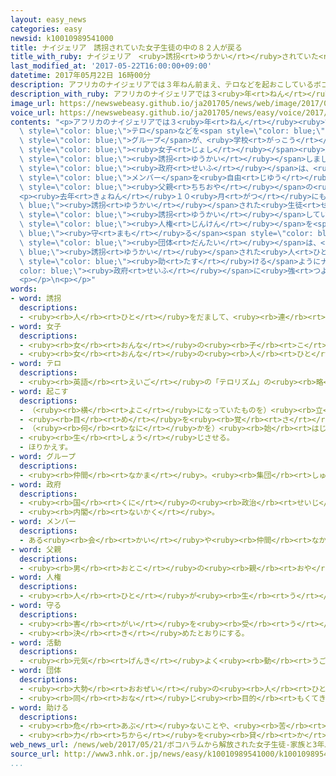 ```yaml
---
layout: easy_news
categories: easy
newsid: k10010989541000
title: ナイジェリア　誘拐されていた女子生徒の中の８２人が戻る
title_with_ruby: ナイジェリア　<ruby>誘拐<rt>ゆうかい</rt></ruby>されていた<ruby>女子<rt>じょし</rt></ruby><ruby>生徒<rt>せいと</rt></ruby>の<ruby>中<rt>なか</rt></ruby>の８２<ruby>人<rt>にん</rt></ruby>が<ruby>戻<rt>もど</rt></ruby>る
last_modified_at: '2017-05-22T16:00:00+09:00'
datetime: 2017年05月22日 16時00分
description: アフリカのナイジェリアでは３年ねん前まえ、テロなどを起おこしているボコ・ハラムというグループが、学校がっこうから２００人にん以上いじょうの女子じょし生徒せいとを誘拐ゆうかいしました。
description_with_ruby: アフリカのナイジェリアでは３<ruby>年<rt>ねん</rt></ruby><ruby>前<rt>まえ</rt></ruby>、テロなどを<ruby>起<rt>お</rt></ruby>こしているボコ・ハラムというグループが、<ruby>学校<rt>がっこう</rt></ruby>から２００<ruby>人<rt>にん</rt></ruby><ruby>以上<rt>いじょう</rt></ruby>の<ruby>女子<rt>じょし</rt></ruby><ruby>生徒<rt>せいと</rt></ruby>を<ruby>誘拐<rt>ゆうかい</rt></ruby>しました。
image_url: https://newswebeasy.github.io/ja201705/news/web/image/2017/05/22/k10010989541000.jpg
voice_url: https://newswebeasy.github.io/ja201705/news/easy/voice/2017/05/22/k10010989541000.mp3
contents: "<p>アフリカのナイジェリアでは３<ruby>年<rt>ねん</rt></ruby><ruby>前<rt>まえ</rt></ruby>、<span\
  \ style=\"color: blue;\">テロ</span>などを<span style=\"color: blue;\"><ruby>起<rt>お</rt></ruby>こし</span>ているボコ・ハラムという<span\
  \ style=\"color: blue;\">グループ</span>が、<ruby>学校<rt>がっこう</rt></ruby>から２００<ruby>人<rt>にん</rt></ruby><ruby>以上<rt>いじょう</rt></ruby>の<span\
  \ style=\"color: blue;\"><ruby>女子<rt>じょし</rt></ruby></span><ruby>生徒<rt>せいと</rt></ruby>を<span\
  \ style=\"color: blue;\"><ruby>誘拐<rt>ゆうかい</rt></ruby></span>しました。</p>\n<p><ruby>今月<rt>こんげつ</rt></ruby>、この<ruby>中<rt>なか</rt></ruby>の８２<ruby>人<rt>にん</rt></ruby>の<ruby>生徒<rt>せいと</rt></ruby>が<ruby>戻<rt>もど</rt></ruby>ってきました。その<ruby>代<rt>か</rt></ruby>わりに<span\
  \ style=\"color: blue;\"><ruby>政府<rt>せいふ</rt></ruby></span>は、<ruby>捕<rt>つか</rt></ruby>まえていたボコ・ハラムの<span\
  \ style=\"color: blue;\">メンバー</span>を<ruby>自由<rt>じゆう</rt></ruby>にしました。</p>\n<p><ruby>２０日<rt>はつか</rt></ruby>、<ruby>生徒<rt>せいと</rt></ruby>たちは<ruby>久<rt>ひさ</rt></ruby>しぶりに<ruby>家族<rt>かぞく</rt></ruby>と<ruby>会<rt>あ</rt></ruby>うことができました。<ruby>生徒<rt>せいと</rt></ruby>の<span\
  \ style=\"color: blue;\"><ruby>父親<rt>ちちおや</rt></ruby></span>の<ruby>１人<rt>ひとり</rt></ruby>は「<ruby>娘<rt>むすめ</rt></ruby>と<ruby>会<rt>あ</rt></ruby>うことができて、ことばでは<ruby>言<rt>い</rt></ruby>うことができないぐらいうれしいです」と<ruby>話<rt>はな</rt></ruby>していました。</p>\n\
  <p><ruby>去年<rt>きょねん</rt></ruby>１０<ruby>月<rt>がつ</rt></ruby>にも、<span style=\"color:\
  \ blue;\"><ruby>誘拐<rt>ゆうかい</rt></ruby></span>された<ruby>生徒<rt>せいと</rt></ruby>の<ruby>中<rt>なか</rt></ruby>の２１<ruby>人<rt>にん</rt></ruby>が<ruby>戻<rt>もど</rt></ruby>ってきました。しかし、<ruby>今<rt>いま</rt></ruby>も１００<ruby>人<rt>にん</rt></ruby><ruby>以上<rt>いじょう</rt></ruby>はどこにいるかわかっていません。ボコ・ハラムは、<ruby>生徒<rt>せいと</rt></ruby>たちのほかにも<ruby>大勢<rt>おおぜい</rt></ruby>の<ruby>子<rt>こ</rt></ruby>どもや<ruby>女性<rt>じょせい</rt></ruby>たちを<span\
  \ style=\"color: blue;\"><ruby>誘拐<rt>ゆうかい</rt></ruby></span>しています。</p>\n<p><span\
  \ style=\"color: blue;\"><ruby>人権<rt>じんけん</rt></ruby></span>を<span style=\"color:\
  \ blue;\"><ruby>守<rt>まも</rt></ruby>る</span><span style=\"color: blue;\"><ruby>活動<rt>かつどう</rt></ruby></span>をしている<span\
  \ style=\"color: blue;\"><ruby>団体<rt>だんたい</rt></ruby></span>は、<span style=\"color:\
  \ blue;\"><ruby>誘拐<rt>ゆうかい</rt></ruby></span>された<ruby>人<rt>ひと</rt></ruby>たちみんなを<span\
  \ style=\"color: blue;\"><ruby>助<rt>たす</rt></ruby>ける</span>ようにナイジェリアの<span style=\"\
  color: blue;\"><ruby>政府<rt>せいふ</rt></ruby></span>に<ruby>強<rt>つよ</rt></ruby>く<ruby>言<rt>い</rt></ruby>っています。</p>\n\
  <p></p>\n<p></p>"
words:
- word: 誘拐
  descriptions:
  - <ruby><rb>人</rb><rt>ひと</rt></ruby>をだまして、<ruby><rb>連</rb><rt>つ</rt></ruby>れて<ruby><rb>行</rb><rt>い</rt></ruby>ってしまうこと。
- word: 女子
  descriptions:
  - <ruby><rb>女</rb><rt>おんな</rt></ruby>の<ruby><rb>子</rb><rt>こ</rt></ruby>。
  - <ruby><rb>女</rb><rt>おんな</rt></ruby>の<ruby><rb>人</rb><rt>ひと</rt></ruby>。<ruby><rb>女性</rb><rt>じょせい</rt></ruby>。
- word: テロ
  descriptions:
  - <ruby><rb>英語</rb><rt>えいご</rt></ruby>の「テロリズム」の<ruby><rb>略</rb><rt>りゃく</rt></ruby>。<ruby><rb>政治的</rb><rt>せいじてき</rt></ruby>な<ruby><rb>目的</rb><rt>もくてき</rt></ruby>を<ruby><rb>成</rb><rt>な</rt></ruby>しとげるためには、<ruby><rb>人</rb><rt>ひと</rt></ruby>の<ruby><rb>命</rb><rt>いのち</rt></ruby>をうばうような<ruby><rb>暴力</rb><rt>ぼうりょく</rt></ruby>を<ruby><rb>使</rb><rt>つか</rt></ruby>ってもよいとする<ruby><rb>考</rb><rt>かんが</rt></ruby>え。また、そのような<ruby><rb>考</rb><rt>かんが</rt></ruby>えで<ruby><rb>起</rb><rt>お</rt></ruby>こす<ruby><rb>事件</rb><rt>じけん</rt></ruby>。
- word: 起こす
  descriptions:
  - （<ruby><rb>横</rb><rt>よこ</rt></ruby>になっていたものを）<ruby><rb>立</rb><rt>た</rt></ruby>たせる。
  - <ruby><rb>目</rb><rt>め</rt></ruby>を<ruby><rb>覚</rb><rt>さ</rt></ruby>まさせる。
  - （<ruby><rb>何</rb><rt>なに</rt></ruby>かを）<ruby><rb>始</rb><rt>はじ</rt></ruby>める。
  - <ruby><rb>生</rb><rt>しょう</rt></ruby>じさせる。
  - ほりかえす。
- word: グループ
  descriptions:
  - <ruby><rb>仲間</rb><rt>なかま</rt></ruby>。<ruby><rb>集団</rb><rt>しゅうだん</rt></ruby>。
- word: 政府
  descriptions:
  - <ruby><rb>国</rb><rt>くに</rt></ruby>の<ruby><rb>政治</rb><rt>せいじ</rt></ruby>を<ruby><rb>行</rb><rt>おこな</rt></ruby>うところ。
  - <ruby><rb>内閣</rb><rt>ないかく</rt></ruby>。
- word: メンバー
  descriptions:
  - ある<ruby><rb>会</rb><rt>かい</rt></ruby>や<ruby><rb>仲間</rb><rt>なかま</rt></ruby>の<ruby><rb>人</rb><rt>ひと</rt></ruby>。<ruby><rb>仲間</rb><rt>なかま</rt></ruby>。<ruby><rb>会員</rb><rt>かいいん</rt></ruby>。
- word: 父親
  descriptions:
  - <ruby><rb>男</rb><rt>おとこ</rt></ruby>の<ruby><rb>親</rb><rt>おや</rt></ruby>。<ruby><rb>父</rb><rt>ちち</rt></ruby>。
- word: 人権
  descriptions:
  - <ruby><rb>人</rb><rt>ひと</rt></ruby>が<ruby><rb>生</rb><rt>う</rt></ruby>まれたときから<ruby><rb>持</rb><rt>も</rt></ruby>っている、<ruby><rb>自由</rb><rt>じゆう</rt></ruby>・<ruby><rb>平等</rb><rt>びょうどう</rt></ruby>などの<ruby><rb>権利</rb><rt>けんり</rt></ruby>。
- word: 守る
  descriptions:
  - <ruby><rb>害</rb><rt>がい</rt></ruby>を<ruby><rb>受</rb><rt>う</rt></ruby>けないように、<ruby><rb>防</rb><rt>ふせ</rt></ruby>ぐ。
  - <ruby><rb>決</rb><rt>き</rt></ruby>めたとおりにする。
- word: 活動
  descriptions:
  - <ruby><rb>元気</rb><rt>げんき</rt></ruby>よく<ruby><rb>動</rb><rt>うご</rt></ruby>いたり、<ruby><rb>働</rb><rt>はたら</rt></ruby>いたりすること。
- word: 団体
  descriptions:
  - <ruby><rb>大勢</rb><rt>おおぜい</rt></ruby>の<ruby><rb>人</rb><rt>ひと</rt></ruby>の<ruby><rb>集</rb><rt>あつ</rt></ruby>まり。
  - <ruby><rb>同</rb><rt>おな</rt></ruby>じ<ruby><rb>目的</rb><rt>もくてき</rt></ruby>を<ruby><rb>持</rb><rt>も</rt></ruby>った<ruby><rb>人々</rb><rt>ひとびと</rt></ruby>の<ruby><rb>集</rb><rt>あつ</rt></ruby>まり。
- word: 助ける
  descriptions:
  - <ruby><rb>危</rb><rt>あぶ</rt></ruby>ないことや、<ruby><rb>苦</rb><rt>くる</rt></ruby>しいことから、<ruby><rb>救</rb><rt>すく</rt></ruby>う。
  - <ruby><rb>力</rb><rt>ちから</rt></ruby>を<ruby><rb>貸</rb><rt>か</rt></ruby>す。<ruby><rb>手伝</rb><rt>てつだ</rt></ruby>う。
web_news_url: /news/web/2017/05/21/ボコハラムから解放された女子生徒-家族と3年ぶり再会/
source_url: http://www3.nhk.or.jp/news/easy/k10010989541000/k10010989541000.html
...
```

